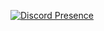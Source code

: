 [![Discord Presence](https://lanyard.cnrad.dev/api/473978238583046144)](https://discord.com/users/473978238583046144)
